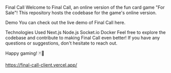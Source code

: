 Final Call
Welcome to Final Call, an online version of the fun card game "For Sale"! This repository hosts the codebase for the game's online version.

Demo
You can check out the live demo of Final Call here.

Technologies Used
Next.js
Node.js
Socket.io
Docker
Feel free to explore the codebase and contribute to making Final Call even better! If you have any questions or suggestions, don't hesitate to reach out.

Happy gaming! 🃏🎉


https://final-call-client.vercel.app/

